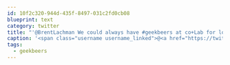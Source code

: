 ```yaml
---
id: 10f2c320-944d-435f-8497-031c2fd0cb08
blueprint: text
category: twitter
title: "'@BrentLachman We could always have #geekbeers at co+Lab for logistical/heat-related reasons."
caption: '<span class="username username_linked">@<a href="https://twitter.com/BrentLachman" title="Brent Lachman">BrentLachman</a></span> We could always have <span class="hashtag hashtag_local">#<a href="http://tweettemp.darylchymko.ca/?tag=geekbeers">geekbeers</a> at co+Lab for logistical/heat-related reasons.'
tags:
  - geekbeers
---
```


